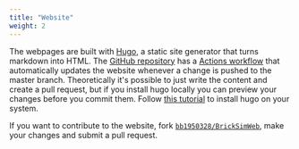 ```yaml
---
title: "Website"
weight: 2
---
```


The webpages are built with [Hugo](https://gohugo.io), a static site generator that turns markdown into HTML.
The [GitHub repository](https://www.github.com/bb1950328/BrickSimWeb) has a [Actions workflow](https://github.com/bb1950328/BrickSimWeb/actions/workflows/hugo_build_and_deploy.yml) that automatically updates the website whenever a change is pushed to the master branch.
Theoretically it's possible to just write the content and create a pull request, but if you install hugo locally you can preview your changes before you commit them. Follow [this tutorial](https://gohugo.io/getting-started/installing/) to install hugo on your system.  

If you want to contribute to the website, fork [`bb1950328/BrickSimWeb`](https://www.github.com/bb1950328/BrickSimWeb), make your changes and submit a pull request. 